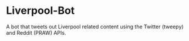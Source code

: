# Liverpool-Bot
A bot that tweets out Liverpool related content using the Twitter (tweepy) and Reddit (PRAW) APIs.
